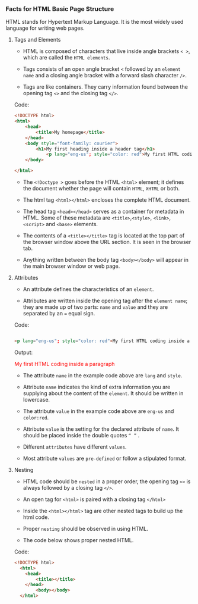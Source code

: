 ### Facts for HTML Basic Page Structure

HTML stands for Hypertext Markup Language. It is the most widely used language for writing web pages.

1. Tags and Elements

    - HTML is composed of characters that live inside angle brackets `< >`, which are called the `HTML elements`.

    - Tags consists of an open angle bracket `<` followed by an `element name` and a closing angle bracket with a forward slash character `/>`.

    - Tags are like containers. They carry information found between the opening tag `<>` and the closing tag `</>`. 

    Code:

    ```html
    <!DOCTYPE html>
    <html>
	    <head>
		    <title>My homepage</title>
	    </head>
	    <body style="font-family: courier">
		    <h1>My first heading inside a header tag</h1>
                <p lang="eng-us"; style="color: red">My first HTML coding inside a paragraph</p>
	    </body>

    </html>

    ```
    - The `<!Doctype >` goes before the HTML `<html>` element; it defines the document whether the page will contain `HTML`, `XHTML` or both. 

    - The html tag `<html></html>` encloses the complete HTML document.
    
    - The head tag `<head></head>` serves as a container for metadata in HTML. Some of these metadata are `<title>`,`<style>`, `<link>`, `<script>` and `<base>` elements.

    - The contents of a `<title></title>` tag is located at the top part of the browser window above the URL section. It is seen in the browser tab. 

     - Anything written between the body tag `<body></body>` will appear in the main browser window or web page.
    
3. Attributes

    - An attribute defines the characteristics of an `element`. 

    - Attributes are written inside the opening tag after the `element name`; they are made up of two parts: `name` and `value` and they are separated by an `=` equal sign.

    Code:

    ```html

    <p lang="eng-us"; style="color: red">My first HTML coding inside a paragraph</p>
    
    ```
     
     Output:
     
    <p lang="eng-us"; style="color: red">My first HTML coding inside a paragraph</p>

    - The attribute `name` in the example code above are `lang` and `style`. 

    - Attribute `name` indicates the kind of extra information you are supplying about the content of the `element`. It should be written in lowercase.

    - The attribute `value` in the example code above are `eng-us` and `color:red`. 
    
    - Attribute `value` is the setting for the declared attribute of `name`. It should be placed inside the double quotes `“ ”` . 

    - Different `attributes` have different `values`.
    
    - Most attribute `values` are `pre-defined` or follow a stipulated format.  

4. Nesting

    - HTML code should be `nested` in a proper order, the opening tag `<>` is always followed by a closing tag `</>`.

    - An open tag for `<html>` is paired with a closing tag `</html>`

    - Inside the `<html></html>` tag are other nested tags to build up the html code.

    - Proper `nesting` should be observed in using HTML.

    - The code below shows proper nested HTML.

    Code:

    ```html
    <!DOCTYPE html>
      <html>
        <head>
            <title></title>
        </head>
            <body></body>
      </html>  

    ```
    


 
    




